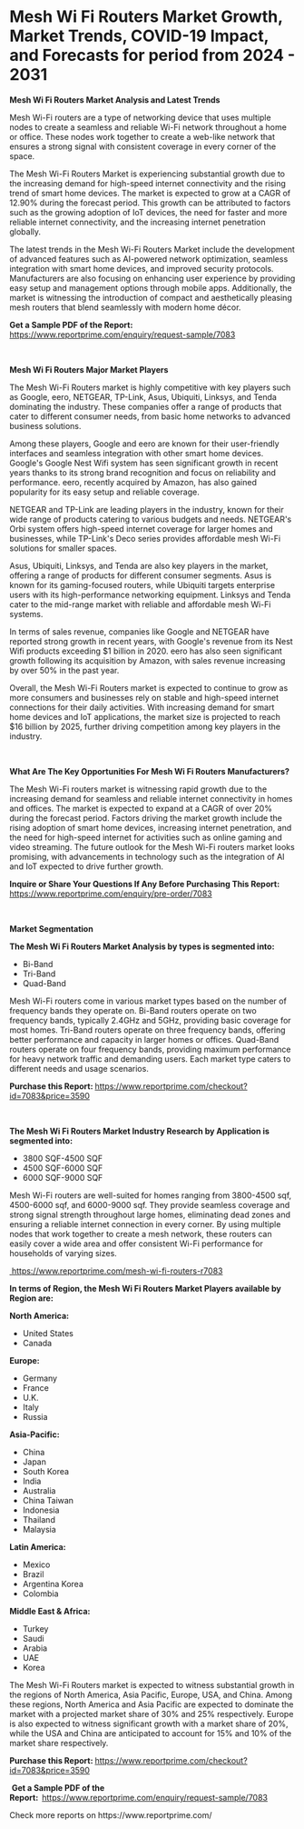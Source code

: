 <p><h1>Mesh Wi Fi Routers Market Growth, Market Trends, COVID-19 Impact, and Forecasts for period from 2024 - 2031</h1></p><p><strong>Mesh Wi Fi Routers Market Analysis and Latest Trends</strong></p>
<p><p>Mesh Wi-Fi routers are a type of networking device that uses multiple nodes to create a seamless and reliable Wi-Fi network throughout a home or office. These nodes work together to create a web-like network that ensures a strong signal with consistent coverage in every corner of the space.</p><p>The Mesh Wi-Fi Routers Market is experiencing substantial growth due to the increasing demand for high-speed internet connectivity and the rising trend of smart home devices. The market is expected to grow at a CAGR of 12.90% during the forecast period. This growth can be attributed to factors such as the growing adoption of IoT devices, the need for faster and more reliable internet connectivity, and the increasing internet penetration globally.</p><p>The latest trends in the Mesh Wi-Fi Routers Market include the development of advanced features such as AI-powered network optimization, seamless integration with smart home devices, and improved security protocols. Manufacturers are also focusing on enhancing user experience by providing easy setup and management options through mobile apps. Additionally, the market is witnessing the introduction of compact and aesthetically pleasing mesh routers that blend seamlessly with modern home décor.</p></p>
<p><strong>Get a Sample PDF of the Report:&nbsp;</strong> <a href="https://www.reportprime.com/enquiry/request-sample/7083">https://www.reportprime.com/enquiry/request-sample/7083</a></p>
<p>&nbsp;</p>
<p><strong>Mesh Wi Fi Routers Major Market Players</strong></p>
<p><p>The Mesh Wi-Fi Routers market is highly competitive with key players such as Google, eero, NETGEAR, TP-Link, Asus, Ubiquiti, Linksys, and Tenda dominating the industry. These companies offer a range of products that cater to different consumer needs, from basic home networks to advanced business solutions.</p><p>Among these players, Google and eero are known for their user-friendly interfaces and seamless integration with other smart home devices. Google's Google Nest Wifi system has seen significant growth in recent years thanks to its strong brand recognition and focus on reliability and performance. eero, recently acquired by Amazon, has also gained popularity for its easy setup and reliable coverage.</p><p>NETGEAR and TP-Link are leading players in the industry, known for their wide range of products catering to various budgets and needs. NETGEAR's Orbi system offers high-speed internet coverage for larger homes and businesses, while TP-Link's Deco series provides affordable mesh Wi-Fi solutions for smaller spaces.</p><p>Asus, Ubiquiti, Linksys, and Tenda are also key players in the market, offering a range of products for different consumer segments. Asus is known for its gaming-focused routers, while Ubiquiti targets enterprise users with its high-performance networking equipment. Linksys and Tenda cater to the mid-range market with reliable and affordable mesh Wi-Fi systems.</p><p>In terms of sales revenue, companies like Google and NETGEAR have reported strong growth in recent years, with Google's revenue from its Nest Wifi products exceeding $1 billion in 2020. eero has also seen significant growth following its acquisition by Amazon, with sales revenue increasing by over 50% in the past year.</p><p>Overall, the Mesh Wi-Fi Routers market is expected to continue to grow as more consumers and businesses rely on stable and high-speed internet connections for their daily activities. With increasing demand for smart home devices and IoT applications, the market size is projected to reach $16 billion by 2025, further driving competition among key players in the industry.</p></p>
<p>&nbsp;</p>
<p><strong>What Are The Key Opportunities For Mesh Wi Fi Routers Manufacturers?</strong></p>
<p><p>The Mesh Wi-Fi routers market is witnessing rapid growth due to the increasing demand for seamless and reliable internet connectivity in homes and offices. The market is expected to expand at a CAGR of over 20% during the forecast period. Factors driving the market growth include the rising adoption of smart home devices, increasing internet penetration, and the need for high-speed internet for activities such as online gaming and video streaming. The future outlook for the Mesh Wi-Fi routers market looks promising, with advancements in technology such as the integration of AI and IoT expected to drive further growth.</p></p>
<p><strong>Inquire or Share Your Questions If Any Before Purchasing This Report:</strong> <a href="https://www.reportprime.com/enquiry/pre-order/7083">https://www.reportprime.com/enquiry/pre-order/7083</a></p>
<p>&nbsp;</p>
<p><strong>Market Segmentation</strong></p>
<p><strong>The Mesh Wi Fi Routers Market Analysis by types is segmented into:</strong></p>
<p><ul><li>Bi-Band</li><li>Tri-Band</li><li>Quad-Band</li></ul></p>
<p><p>Mesh Wi-Fi routers come in various market types based on the number of frequency bands they operate on. Bi-Band routers operate on two frequency bands, typically 2.4GHz and 5GHz, providing basic coverage for most homes. Tri-Band routers operate on three frequency bands, offering better performance and capacity in larger homes or offices. Quad-Band routers operate on four frequency bands, providing maximum performance for heavy network traffic and demanding users. Each market type caters to different needs and usage scenarios.</p></p>
<p><strong>Purchase this Report:&nbsp;</strong><a href="https://www.reportprime.com/checkout?id=7083&price=3590">https://www.reportprime.com/checkout?id=7083&price=3590</a></p>
<p>&nbsp;</p>
<p><strong>The Mesh Wi Fi Routers Market Industry Research by Application is segmented into:</strong></p>
<p><ul><li>3800 SQF-4500 SQF</li><li>4500 SQF-6000 SQF</li><li>6000 SQF-9000 SQF</li></ul></p>
<p><p>Mesh Wi-Fi routers are well-suited for homes ranging from 3800-4500 sqf, 4500-6000 sqf, and 6000-9000 sqf. They provide seamless coverage and strong signal strength throughout large homes, eliminating dead zones and ensuring a reliable internet connection in every corner. By using multiple nodes that work together to create a mesh network, these routers can easily cover a wide area and offer consistent Wi-Fi performance for households of varying sizes.</p></p>
<p><a href="https://www.reportprime.com/mesh-wi-fi-routers-r7083">&nbsp;https://www.reportprime.com/mesh-wi-fi-routers-r7083</a></p>
<p><strong>In terms of Region, the Mesh Wi Fi Routers Market Players available by Region are:</strong></p>
<p>
    <p> <strong> North America: </strong>
        <ul>
            <li>United States</li>
            <li>Canada</li>
        </ul>
        </p> 
    <p> <strong> Europe: </strong>
        <ul>
            <li>Germany</li>
            <li>France</li>
            <li>U.K.</li>
            <li>Italy</li>
            <li>Russia</li>
        </ul>
        </p> 
    <p> <strong> Asia-Pacific: </strong>
        <ul>
            <li>China</li>
            <li>Japan</li>
            <li>South Korea</li>
            <li>India</li>
            <li>Australia</li>
            <li>China Taiwan</li>
            <li>Indonesia</li>
            <li>Thailand</li>
            <li>Malaysia</li>
        </ul>
        </p> 
    <p> <strong> Latin America: </strong>
        <ul>
            <li>Mexico</li>
            <li>Brazil</li>
            <li>Argentina Korea</li>
            <li>Colombia</li>
        </ul>
        </p> 
    <p> <strong> Middle East & Africa: </strong>
        <ul>
            <li>Turkey</li>
            <li>Saudi</li>
            <li>Arabia</li>
            <li>UAE</li>
            <li>Korea</li>
        </ul>
    </p>
    </p>
<p><p>The Mesh Wi-Fi Routers market is expected to witness substantial growth in the regions of North America, Asia Pacific, Europe, USA, and China. Among these regions, North America and Asia Pacific are expected to dominate the market with a projected market share of 30% and 25% respectively. Europe is also expected to witness significant growth with a market share of 20%, while the USA and China are anticipated to account for 15% and 10% of the market share respectively.</p></p>
<p><strong>Purchase this Report: </strong><a href="https://www.reportprime.com/checkout?id=7083&price=3590">https://www.reportprime.com/checkout?id=7083&price=3590</a></p>
<p>&nbsp;<strong>Get a Sample PDF of the Report:&nbsp;&nbsp;</strong><a href="https://www.reportprime.com/enquiry/request-sample/7083">https://www.reportprime.com/enquiry/request-sample/7083</a></p>
<p><strong></strong></p>
<p>Check more reports on https://www.reportprime.com/</p>